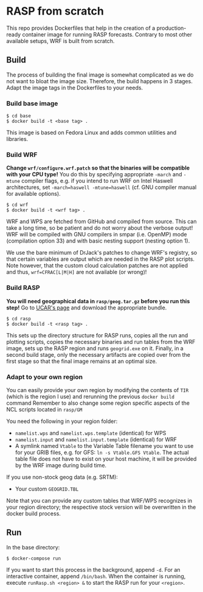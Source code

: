 # RASP from scratch

This repo provides Dockerfiles that help in the creation of a production-ready container image for running RASP forecasts.
Contrary to most other available setups, WRF is built from scratch.

## Build

The process of building the final image is somewhat complicated as we do not want to bloat the image size.
Therefore, the build happens in 3 stages.
Adapt the image tags in the Dockerfiles to your needs.

### Build base image

```shell
$ cd base
$ docker build -t <base tag> .
```

This image is based on Fedora Linux and adds common utilities and libraries.

### Build WRF

**Change `wrf/configure.wrf.patch` so that the binaries will be compatible with your CPU type!**
You do this by specifying appropriate `-march` and `-mtune` compiler flags, e.g. if you intend to run WRF on Intel Haswell architectures, set `-march=haswell -mtune=haswell` (cf. GNU compiler manual for available options).

```shell
$ cd wrf
$ docker build -t <wrf tag> .
```

WRF and WPS are fetched from GitHub and compiled from source.
This can take a long time, so be patient and do not worry about the verbose output!
WRF will be compiled with GNU compilers in smpar (i.e. OpenMP) mode (compilation option 33) and with basic nesting support (nesting option 1).

We use the bare minimum of DrJack's patches to change WRF's registry, so that certain variables are output which are needed in the RASP plot scripts.
Note however, that the custom cloud calculation patches are not applied and thus, `wrf=CFRAC[L|M|H]` are not available (or wrong)!

### Build RASP

**You will need geographical data in `rasp/geog.tar.gz` before you run this step!**
Go to [UCAR's page](https://www2.mmm.ucar.edu/wrf/users/download/get_sources_wps_geog.html) and download the appropriate bundle.

```shell
$ cd rasp
$ docker build -t <rasp tag> .
```

This sets up the directory structure for RASP runs, copies all the run and plotting scripts, copies the necessary binaries and run tables from the WRF image, sets up the RASP region and runs `geogrid.exe` on it.
Finally, in a second build stage, only the necessary artifacts are copied over from the first stage so that the final image remains at an optimal size.

### Adapt to your own region

You can easily provide your own region by modifying the contents of `TIR` (which is the region I use) and rerunning the previous `docker build` command
Remember to also change some region specific aspects of the NCL scripts located in `rasp/GM`

You need the following in your region folder:
 - `namelist.wps` and `namelist.wps.template` (identical) for WPS
 - `namelist.input` and `namelist.input.template` (identical) for WRF
 - A symlink named `Vtable` to the Variable Table filename you want to use for your GRIB files, e.g. for GFS: `ln -s Vtable.GFS Vtable`. The actual table file does not have to exist on your host machine, it will be provided by the WRF image during build time.

If you use non-stock geog data (e.g. SRTM):
 - Your custom `GEOGRID.TBL`

Note that you can provide any custom tables that WRF/WPS recognizes in your region directory; the respective stock version will be overwritten in the docker build process.

## Run 

In the base directory:

```shell
$ docker-compose run
```

If you want to start this process in the background, append `-d`.
For an interactive container, append `/bin/bash`. When the container is running, execute `runRasp.sh <region> &` to start the RASP run for your `<region>`.
